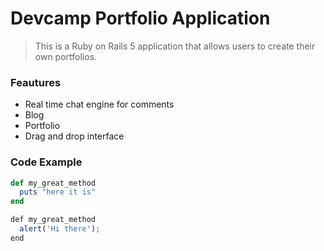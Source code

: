 # Devcamp Portfolio Application

> This is a Ruby on Rails 5 application that allows users to create their own portfolios.

### Feautures

- Real time chat engine for comments
- Blog
- Portfolio
- Drag and drop interface

### Code Example

```ruby
def my_great_method
  puts "here it is"
end  	
```

```javascript
def my_great_method
  alert('Hi there');
end  	
```